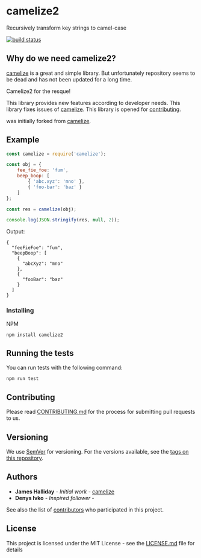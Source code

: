 # camelize2

Recursively transform key strings to camel-case

[![build status](https://secure.travis-ci.org/DenysIvko/camelize2.png)](http://travis-ci.org/DenysIvko/camelize2)

## Why do we need camelize2?

[camelize](https://github.com/substack/camelize) is a great and simple library.
But unfortunately repository seems to be dead and has not been updated for a long time.

Camelize2 for the resque!

This library provides new features according to developer needs.
This library fixes issues of [camelize](https://github.com/substack/camelize).
This library is opened for [contributing](#contributing).

was initially forked from [camelize](https://github.com/substack/camelize).


## Example

``` js
const camelize = require('camelize');

const obj = {
    fee_fie_foe: 'fum',
    beep_boop: [
        { 'abc.xyz': 'mno' },
        { 'foo-bar': 'baz' }
    ]
};

const res = camelize(obj);

console.log(JSON.stringify(res, null, 2));
```

Output:

```
{
  "feeFieFoe": "fum",
  "beepBoop": [
    {
      "abcXyz": "mno"
    },
    {
      "fooBar": "baz"
    }
  ]
}
```

### Installing

NPM

```
npm install camelize2
```


## Running the tests

You can run tests with the following command:

```
npm run test
```

## Contributing

Please read [CONTRIBUTING.md](CONTRIBUTING.md) for the process for submitting pull requests to us.

## Versioning

We use [SemVer](http://semver.org/) for versioning. For the versions available, see the [tags on this repository](https://github.com/your/project/tags).

## Authors

* **James Halliday** - *Initial work* - [camelize](https://github.com/substack/camelize)
* **Denys Ivko** - *Inspired follower* -

See also the list of [contributors](https://github.com/DenysIvko/camelize2/contributors) who participated in this project.

## License

This project is licensed under the MIT License - see the [LICENSE.md](LICENSE.md) file for details

